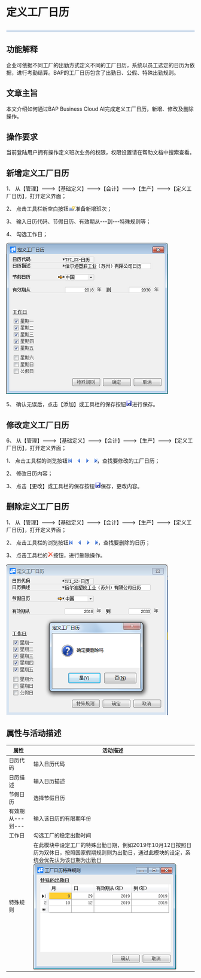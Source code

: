 # 定义工厂日历 

![img](zsk_rlzy_dy/common/headLine.png) 

## 功能解释 

企业可依据不同工厂的出勤方式定义不同的工厂日历，系统以员工选定的日历为依据，进行考勤结算。BAP的工厂日历包含了出勤日、公假、特殊出勤规则。

## 文章主旨 

本文介绍如何通过BAP Business Cloud AI完成定义工厂日历，新增、修改及删除操作。

## 操作要求 

当前登陆用户拥有操作定义班次业务的权限，权限设置请在帮助文档中搜索查看。

## 新增定义工厂日历 

1、 从【管理】--->【基础定义】--->【会计】--->【生产】--->【定义工厂日历】，打开定义界面；

2、 点击工具栏新空白按钮![img](zsk_rlzy_dy/common/新建.png)准备新增班次；

3、 输入日历代码、节假日历、有效期从---到---特殊规则等；

4、 勾选工作日；

![img](zsk_rlzy_dy/2.1.png)

5、 确认无误后，点击【添加】或工具栏的保存按钮![img](zsk_rlzy_dy/common/保存.png)进行保存。

## 修改定义工厂日历 

6、 从【管理】--->【基础定义】--->【会计】--->【生产】--->【定义工厂日历】，打开定义界面；

1、 点击工具栏的浏览按钮![img](zsk_rlzy_dy/common/翻页.png)，查找要修改的工厂日历；

2、 修改日历内容；

3、 点击【更改】或工具栏的保存按钮![img](zsk_rlzy_dy/common/保存.png)保存，更改内容。

## 删除定义工厂日历 

1、 从【管理】--->【基础定义】--->【会计】--->【生产】--->【定义工厂日历】，打开定义界面；

2、 点击工具栏的浏览按钮![img](zsk_rlzy_dy/common/翻页.png)，查找要删除的日历；

3、 点击工具栏的![img](zsk_rlzy_dy/common/删除.png)按钮，进行删除操作。

![img](zsk_rlzy_dy/2.2.png)

## 属性与活动描述 

| **属性**         | **活动描述**                                                 |
| ---------------- | ------------------------------------------------------------ |
| 日历代码         | 输入日历代码                                                 |
| 日历描述         | 输入日历描述                                                 |
| 节假日历         | 选择节假日历                                                 |
| 有效期从---到--- | 输入该日历的有限期年份                                       |
| 工作日           | 勾选工厂的稳定出勤时间                                       |
| 特殊规则         | 在此模块中设定工厂的特殊出勤日期，例如2019年10月12日按照日历为双休日，按照国家假期规则则为出勤日，通过此模块的设定，系统会优先认为该日期为出勤日   ![img](zsk_rlzy_dy/2.3.png) |

 

   
